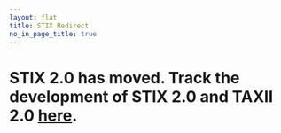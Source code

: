 ```yaml
---
layout: flat
title: STIX Redirect
no_in_page_title: true  
---
```

<div class= "jumbotron">
<h1>STIX 2.0 has moved. Track the development of STIX 2.0 and TAXII 2.0 <a href="https://oasis-open.github.io/cti-documentation/" class="alert-link">here</a>. </h1>
</div>
